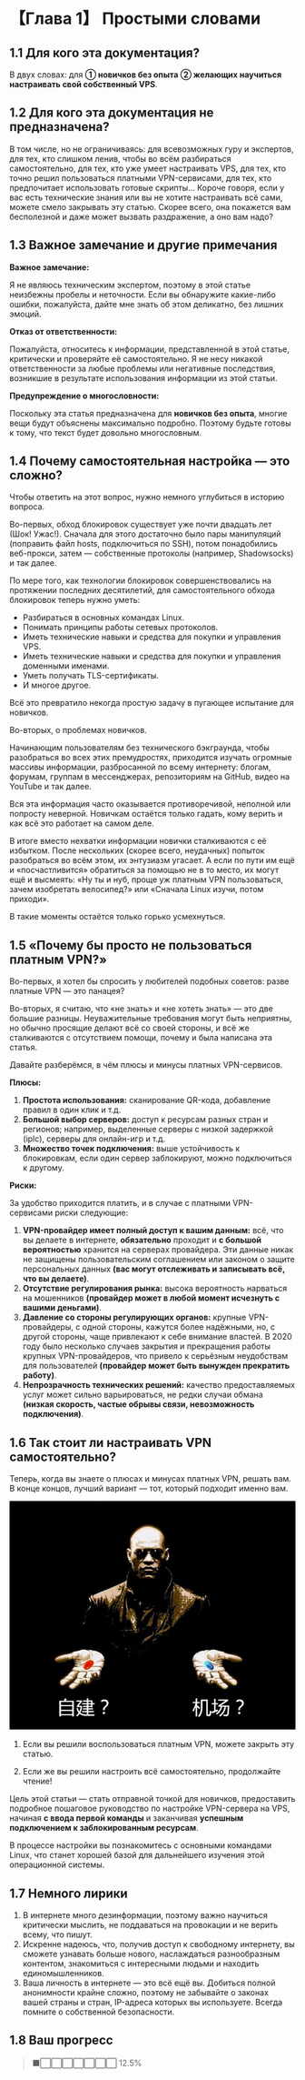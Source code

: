 # 【Глава 1】 Простыми словами

## 1.1 Для кого эта документация?

В двух словах: для **① новичков без опыта** **② желающих научиться настраивать свой собственный VPS**.

## 1.2 Для кого эта документация не предназначена?

В том числе, но не ограничиваясь: для всевозможных гуру и экспертов, для тех, кто слишком ленив, чтобы во всём разбираться самостоятельно, для тех, кто уже умеет настраивать VPS, для тех, кто точно решил пользоваться платными VPN-сервисами, для тех, кто предпочитает использовать готовые скрипты... Короче говоря, если у вас есть технические знания или вы не хотите настраивать всё сами, можете смело закрывать эту статью. Скорее всего, она покажется вам бесполезной и даже может вызвать раздражение, а оно вам надо?

## 1.3 Важное замечание и другие примечания

**Важное замечание:**

Я не являюсь техническим экспертом, поэтому в этой статье неизбежны пробелы и неточности. Если вы обнаружите какие-либо ошибки, пожалуйста, дайте мне знать об этом деликатно, без лишних эмоций.

**Отказ от ответственности:**

Пожалуйста, относитесь к информации, представленной в этой статье, критически и проверяйте её самостоятельно. Я не несу никакой ответственности за любые проблемы или негативные последствия, возникшие в результате использования информации из этой статьи.

**Предупреждение о многословности:**

Поскольку эта статья предназначена для **новичков без опыта**, многие вещи будут объяснены максимально подробно. Поэтому будьте готовы к тому, что текст будет довольно многословным.

## 1.4 Почему самостоятельная настройка  — это сложно?

Чтобы ответить на этот вопрос, нужно немного углубиться в историю вопроса.

Во-первых, обход блокировок существует уже почти двадцать лет (Шок! Ужас!). Сначала для этого достаточно было пары манипуляций (поправить файл hosts, подключиться по SSH), потом понадобились веб-прокси, затем — собственные протоколы (например, Shadowsocks) и так далее.

По мере того, как технологии блокировок совершенствовались на протяжении последних десятилетий, для самостоятельного обхода блокировок теперь нужно уметь:

- Разбираться в основных командах Linux.
- Понимать принципы работы сетевых протоколов.
- Иметь технические навыки и средства для покупки и управления VPS.
- Иметь технические навыки и средства для покупки и управления доменными именами.
- Уметь получать TLS-сертификаты.
- И многое другое.

Всё это превратило некогда простую задачу в пугающее испытание для новичков.

Во-вторых, о проблемах новичков.

Начинающим пользователям без технического бэкграунда, чтобы разобраться во всех этих премудростях, приходится изучать огромные массивы информации, разбросанной по всему интернету: блогам, форумам, группам в мессенджерах, репозиториям на GitHub, видео на YouTube и так далее. 

Вся эта информация часто оказывается противоречивой, неполной или попросту неверной. Новичкам остаётся только гадать, кому верить и как всё это работает на самом деле.

В итоге вместо нехватки информации новички сталкиваются с её избытком. После нескольких (скорее всего, неудачных) попыток разобраться во всём этом, их энтузиазм угасает. А если по пути им ещё и «посчастливится» обратиться за помощью не в то место, их могут ещё и высмеять: «Ну ты и нуб, проще уж платным VPN пользоваться, зачем изобретать велосипед?» или «Сначала Linux изучи, потом приходи».

В такие моменты остаётся только горько усмехнуться.

## 1.5 «Почему бы просто не пользоваться платным VPN?»

Во-первых, я хотел бы спросить у любителей подобных советов: разве платные VPN — это панацея?

Во-вторых, я считаю, что «не знать» и «не хотеть знать» — это две большие разницы. Неуважительные требования могут быть неприятны, но обычно просящие делают всё со своей стороны, и всё же сталкиваются с отсутствием помощи, почему и была написана эта статья. 

Давайте разберёмся, в чём плюсы и минусы платных VPN-сервисов.

**Плюсы:**

1. **Простота использования:** сканирование QR-кода, добавление правил в один клик и т.д.
2. **Большой выбор серверов:** доступ к ресурсам разных стран и регионов; например, выделенные серверы с низкой задержкой (iplc), серверы для онлайн-игр и т.д.
3. **Множество точек подключения:** выше устойчивость к блокировкам, если один сервер заблокируют, можно подключиться к другому.

**Риски:**

За удобство приходится платить, и в случае с платными VPN-сервисами риски следующие:

1. **VPN-провайдер имеет полный доступ к вашим данным:** всё, что вы делаете в интернете, **обязательно** проходит и **с большой вероятностью** хранится на серверах провайдера. Эти данные никак не защищены пользовательским соглашением или законом о защите персональных данных **(вас могут отслеживать и записывать всё, что вы делаете)**.
2. **Отсутствие регулирования рынка:** высока вероятность нарваться на мошенников **(провайдер может в любой момент исчезнуть с вашими деньгами)**.
3. **Давление со стороны регулирующих органов:** крупные VPN-провайдеры, с одной стороны, кажутся более надёжными, но, с другой стороны, чаще привлекают к себе внимание властей. В 2020 году было несколько случаев закрытия и прекращения работы крупных VPN-провайдеров, что привело к серьёзным неудобствам для пользователей **(провайдер может быть вынужден прекратить работу)**.
4. **Непрозрачность технических решений:** качество предоставляемых услуг может сильно варьироваться, не редки случаи обмана **(низкая скорость, частые обрывы связи, невозможность подключения)**.

## 1.6 Так стоит ли настраивать VPN самостоятельно?

Теперь, когда вы знаете о плюсах и минусах платных VPN, решать вам. В конце концов, лучший вариант — тот, который подходит именно вам.

![Выбор за вами!](./ch01-img01-choice.png)

1. Если вы решили воспользоваться платным VPN, можете закрыть эту статью.

2. Если же вы решили настроить всё самостоятельно, продолжайте чтение!

Цель этой статьи — стать отправной точкой для новичков, предоставить подробное пошаговое руководство по настройке VPN-сервера на VPS, начиная **с ввода первой команды** и заканчивая **успешным подключением к заблокированным ресурсам**. 

В процессе настройки вы познакомитесь с основными командами Linux, что станет хорошей базой для дальнейшего изучения этой операционной системы.

## 1.7 Немного лирики

1. В интернете много дезинформации, поэтому важно научиться критически мыслить, не поддаваться на провокации и не верить всему, что пишут.
2. Искренне надеюсь, что, получив доступ к свободному интернету, вы сможете узнавать больше нового, наслаждаться разнообразным контентом, знакомиться с интересными людьми и находить единомышленников. 
3. Ваша личность в интернете — это всё ещё вы. Добиться полной анонимности крайне сложно, поэтому не забывайте о законах вашей страны и стран, IP-адреса которых вы используете. Всегда помните о собственной безопасности.

## 1.8 Ваш прогресс

> ⬛⬜⬜⬜⬜⬜⬜⬜ 12.5%


